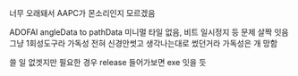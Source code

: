너무 오래돼서 AAPC가 몬소리인지 모르겠음

ADOFAI angleData to pathData
미니멀 타일 없음, 비트 일시정지 등 문제 살짝 잇음
그냥 1회성도구라 가독성 전혀 신경안썻고 생각나는대로 썼던거라 가독성은 개 망함

쓸 일 없겟지만 필요한 경우 release 들어가보면 exe 잇을 듯
